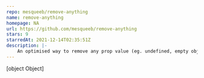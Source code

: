 ```yaml
---
repo: mesqueeb/remove-anything
name: remove-anything
homepage: NA
url: https://github.com/mesqueeb/remove-anything
stars: 9
starredAt: 2021-12-14T02:35:51Z
description: |-
    An optimised way to remove any prop value (eg. undefined, empty objects, ...) from an object. A small and simple integration
---
```


[object Object]
